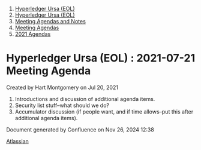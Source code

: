 1. [Hyperledger Ursa (EOL)](index.html)
2. [Hyperledger Ursa (EOL)](19595269.html)
3. [Meeting Agendas and Notes](Meeting-Agendas-and-Notes_19603313.html)
4. [Meeting Agendas](Meeting-Agendas_19603319.html)
5. [2021 Agendas](2021-Agendas_19612025.html)

# Hyperledger Ursa (EOL) : 2021-07-21 Meeting Agenda

Created by Hart Montgomery on Jul 20, 2021

1. Introductions and discussion of additional agenda items.
2. Security list stuff–what should we do?
3. Accumulator discussion (if people want, and if time allows–put this after additional agenda items).

Document generated by Confluence on Nov 26, 2024 12:38

[Atlassian](http://www.atlassian.com/)
